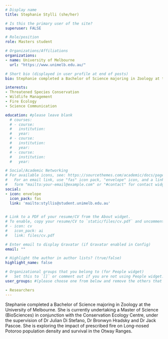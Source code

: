```yaml
---
# Display name
title: Stephanie Stylli (she/her)

# Is this the primary user of the site?
superuser: FALSE

# Role/position
role: Masters student 

# Organizations/Affiliations
organizations:
- name: University of Melbourne
  url: "https://www.unimelb.edu.au/"

# Short bio (displayed in user profile at end of posts)
bio: Stephanie completed a Bachelor of Science majoring in Zoology at the University of Melbourne. She is currently undertaking a Master of Science (BioSciences) in conjunction with the Conservation Ecology Centre, under the supervision of Dr Julian Di Stefano, Dr Bronwyn Hradsky and Dr Jack Pascoe. She is exploring the impact of prescribed fire on Long-nosed Potoroo population density and survival in the Otway Ranges.

interests:
- Threatened Species Conservation
- Wildlife Management
- Fire Ecology
- Science Communication

education: #please leave blank
  # courses:
  # - course:
  #   institution:
  #   year:
  # - course:
  #   institution:
  #   year:
  # - course:
  #   institution:
  #   year:

# Social/Academic Networking
# For available icons, see: https://sourcethemes.com/academic/docs/page-builder/#icons
#   For an email link, use "fas" icon pack, "envelope" icon, and a link in the
#   form "mailto:your-email@example.com" or "#contact" for contact widget.
social:
- icon: envelope
  icon_pack: fas
  link: 'mailto:styllis@student.unimelb.edu.au'

  
# Link to a PDF of your resume/CV from the About widget.
# To enable, copy your resume/CV to `static/files/cv.pdf` and uncomment the lines below.
# - icon: cv
#   icon_pack: ai
#   link: files/cv.pdf

# Enter email to display Gravatar (if Gravatar enabled in Config)
email: ""

# Highlight the author in author lists? (true/false)
highlight_name: false

# Organizational groups that you belong to (for People widget)
#   Set this to `[]` or comment out if you are not using People widget.
user_groups: #(please choose one from below and remove the others that aren't needed)

- Researchers
---
```



Stephanie completed a Bachelor of Science majoring in Zoology at the University of Melbourne. She is currently undertaking a Master of Science (BioSciences) in conjunction with the Conservation Ecology Centre, under the supervision of Dr Julian Di Stefano, Dr Bronwyn Hradsky and Dr Jack Pascoe. She is exploring the impact of prescribed fire on Long-nosed Potoroo population density and survival in the Otway Ranges.